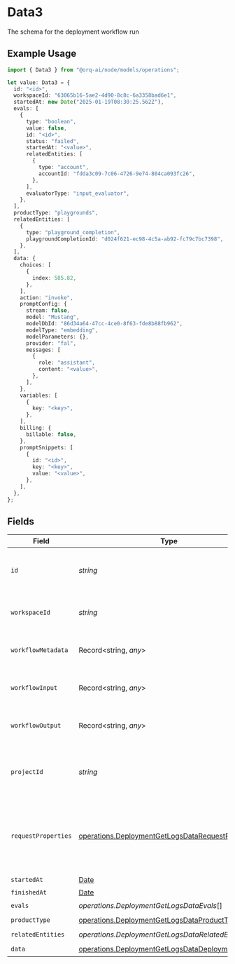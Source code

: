 # Data3

The schema for the deployment workflow run

## Example Usage

```typescript
import { Data3 } from "@orq-ai/node/models/operations";

let value: Data3 = {
  id: "<id>",
  workspaceId: "63065b16-5ae2-4d90-8c8c-6a3358bad6e1",
  startedAt: new Date("2025-01-19T08:30:25.562Z"),
  evals: [
    {
      type: "boolean",
      value: false,
      id: "<id>",
      status: "failed",
      startedAt: "<value>",
      relatedEntities: [
        {
          type: "account",
          accountId: "fdda3c09-7c06-4726-9e74-804ca093fc26",
        },
      ],
      evaluatorType: "input_evaluator",
    },
  ],
  productType: "playgrounds",
  relatedEntities: [
    {
      type: "playground_completion",
      playgroundCompletionId: "d024f621-ec98-4c5a-ab92-fc79c7bc7398",
    },
  ],
  data: {
    choices: [
      {
        index: 585.82,
      },
    ],
    action: "invoke",
    promptConfig: {
      stream: false,
      model: "Mustang",
      modelDbId: "86d34a64-47cc-4ce0-8f63-fde8b88fb962",
      modelType: "embedding",
      modelParameters: {},
      provider: "fal",
      messages: [
        {
          role: "assistant",
          content: "<value>",
        },
      ],
    },
    variables: [
      {
        key: "<key>",
      },
    ],
    billing: {
      billable: false,
    },
    promptSnippets: [
      {
        id: "<id>",
        key: "<key>",
        value: "<value>",
      },
    ],
  },
};
```

## Fields

| Field                                                                                                                  | Type                                                                                                                   | Required                                                                                                               | Description                                                                                                            |
| ---------------------------------------------------------------------------------------------------------------------- | ---------------------------------------------------------------------------------------------------------------------- | ---------------------------------------------------------------------------------------------------------------------- | ---------------------------------------------------------------------------------------------------------------------- |
| `id`                                                                                                                   | *string*                                                                                                               | :heavy_check_mark:                                                                                                     | The unique identifier for the workflow run                                                                             |
| `workspaceId`                                                                                                          | *string*                                                                                                               | :heavy_check_mark:                                                                                                     | The unique identifier for the workspace                                                                                |
| `workflowMetadata`                                                                                                     | Record<string, *any*>                                                                                                  | :heavy_minus_sign:                                                                                                     | Metadata for the workflow run                                                                                          |
| `workflowInput`                                                                                                        | Record<string, *any*>                                                                                                  | :heavy_minus_sign:                                                                                                     | Input for the workflow run                                                                                             |
| `workflowOutput`                                                                                                       | Record<string, *any*>                                                                                                  | :heavy_minus_sign:                                                                                                     | Output for the workflow run                                                                                            |
| `projectId`                                                                                                            | *string*                                                                                                               | :heavy_minus_sign:                                                                                                     | The optional project_id for the entity of the event                                                                    |
| `requestProperties`                                                                                                    | [operations.DeploymentGetLogsDataRequestProperties](../../models/operations/deploymentgetlogsdatarequestproperties.md) | :heavy_minus_sign:                                                                                                     | An optional field that is filled if the workflow was triggered by an HTTP request                                      |
| `startedAt`                                                                                                            | [Date](https://developer.mozilla.org/en-US/docs/Web/JavaScript/Reference/Global_Objects/Date)                          | :heavy_check_mark:                                                                                                     | N/A                                                                                                                    |
| `finishedAt`                                                                                                           | [Date](https://developer.mozilla.org/en-US/docs/Web/JavaScript/Reference/Global_Objects/Date)                          | :heavy_minus_sign:                                                                                                     | N/A                                                                                                                    |
| `evals`                                                                                                                | *operations.DeploymentGetLogsDataEvals*[]                                                                              | :heavy_check_mark:                                                                                                     | N/A                                                                                                                    |
| `productType`                                                                                                          | [operations.DeploymentGetLogsDataProductType](../../models/operations/deploymentgetlogsdataproducttype.md)             | :heavy_check_mark:                                                                                                     | N/A                                                                                                                    |
| `relatedEntities`                                                                                                      | *operations.DeploymentGetLogsDataRelatedEntities*[]                                                                    | :heavy_check_mark:                                                                                                     | N/A                                                                                                                    |
| `data`                                                                                                                 | [operations.DeploymentGetLogsDataDeploymentsData](../../models/operations/deploymentgetlogsdatadeploymentsdata.md)     | :heavy_check_mark:                                                                                                     | N/A                                                                                                                    |
